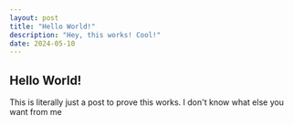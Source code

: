 ```yaml
---
layout: post
title: "Hello World!"
description: "Hey, this works! Cool!"
date: 2024-05-10
---
```


## Hello World!

This is literally just a post to prove this works.
I don't know what else you want from me
